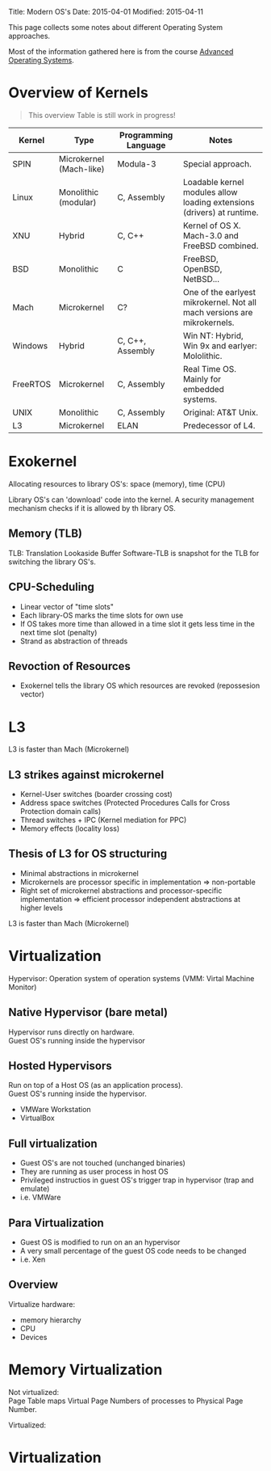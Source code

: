 Title: Modern OS's
Date: 2015-04-01
Modified: 2015-04-11

This page collects some notes about different Operating System approaches.

Most of the information gathered here is from the course [Advanced Operating Systems](https://www.udacity.com/course/ud189).


Overview of Kernels
===================
> This overview Table is still work in progress!

| Kernel   | Type                   | Programming Language | Notes                                                                    |
|----------|------------------------|----------------------|--------------------------------------------------------------------------|
| SPIN     | Microkernel (Mach-like)| Modula-3             | Special approach.                                                        |
| Linux    | Monolithic (modular)   | C, Assembly          | Loadable kernel modules allow loading extensions (drivers) at runtime.   |
| XNU      | Hybrid                 | C, C++               | Kernel of OS X. Mach-3.0 and FreeBSD combined.                           |
| BSD      | Monolithic             | C                    | FreeBSD, OpenBSD, NetBSD...                                              |
| Mach     | Microkernel            | C?                   | One of the earlyest mikrokernel. Not all mach versions are mikrokernels. |
| Windows  | Hybrid                 | C, C++, Assembly     | Win NT: Hybrid, Win 9x and earlyer: Mololithic.                          |
| FreeRTOS | Microkernel            | C, Assembly          | Real Time OS. Mainly for embedded systems.                               |
| UNIX     | Monolithic             | C, Assembly          | Original: AT&T Unix.                                                     |
| L3       | Microkernel            | ELAN                 | Predecessor of L4.                                                       |



Exokernel
=========
Allocating resources to library OS's: space (memory), time (CPU)

Library OS's can 'download' code into the kernel. A security management mechanism checks if it is allowed by th library OS.

Memory (TLB)
------------
TLB: Translation Lookaside Buffer
Software-TLB is snapshot for the TLB for switching the library OS's.


CPU-Scheduling
--------------
- Linear vector of "time slots"
- Each library-OS marks the time slots for own use
- If OS takes more time than allowed in a time slot it gets less time in the next time slot (penalty)
- Strand as abstraction of threads

Revoction of Resources
----------------------
- Exokernel tells the library OS which resources are revoked (repossesion vector)

L3
==
L3 is faster than Mach (Microkernel)

L3 strikes against microkernel
------------------------------
- Kernel-User switches (boarder crossing cost)
- Address space switches (Protected Procedures Calls for Cross Protection domain calls)
- Thread switches + IPC (Kernel mediation for PPC)
- Memory effects (locality loss)


Thesis of L3 for OS structuring
-------------------------------
- Minimal abstractions in microkernel
- Microkernels are processor specific in implementation => non-portable
- Right set of microkernel abstractions and processor-specific implementation => efficient processor independent abstractions at higher levels


L3 is faster than Mach (Microkernel)


Virtualization
==============
Hypervisor: Operation system of operation systems (VMM: Virtal Machine Monitor)

Native Hypervisor (bare metal)
------------------------------
Hypervisor runs directly on hardware.  
Guest OS's running inside the hypervisor

Hosted Hypervisors
------------------
Run on top of a Host OS (as an application process).  
Guest OS's running inside the hypervisor.
- VMWare Workstation
- VirtualBox

Full virtualization
-------------------
- Guest OS's are not touched (unchanged binaries)
- They are running as user process in host OS
- Privileged instructios in guest OS's trigger trap in hypervisor (trap and emulate)
- i.e. VMWare

Para Virtualization
-------------------
- Guest OS is modified to run on an an hypervisor
- A very small percentage of the guest OS code needs to be changed
- i.e. Xen

Overview
--------
Virtualize hardware:
- memory hierarchy
- CPU
- Devices


Memory Virtualization
=====================

Not virtualized:  
Page Table maps Virtual Page Numbers of processes to Physical Page Number.

Virtualized:

Virtualization
==============

